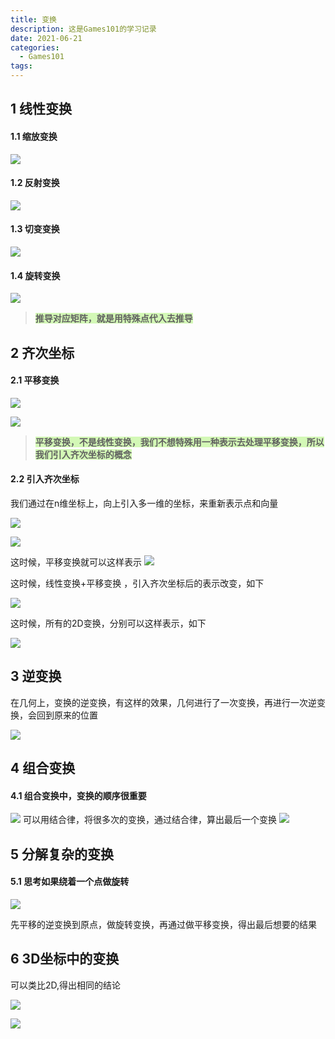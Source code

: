 ```yaml
---
title: 变换
description: 这是Games101的学习记录
date: 2021-06-21
categories:
  - Games101
tags:
---
```

## 1  线性变换

#### 1.1 缩放变换
![](attachments/pasted-img-2023-10-15-19-26-02.png)

#### 1.2 反射变换
![](attachments/pasted-img-2023-10-15-19-32-41.png)

#### 1.3  切变变换
![](attachments/pasted-img-2023-10-15-19-33-21.png)

#### 1.4  旋转变换
![](attachments/pasted-img-2023-10-15-19-34-14.png)

>**<span style="background:#d3f8b6">推导对应矩阵，就是用特殊点代入去推导</span>**

## 2 齐次坐标

#### 2.1 平移变换
![](attachments/pasted-img-2023-10-15-19-41-43.png)

![](attachments/pasted-img-2023-10-15-20-00-06.png)
>**<span style="background:#d3f8b6">平移变换，不是线性变换，我们不想特殊用一种表示去处理平移变换，所以我们引入齐次坐标的概念</span>**

#### 2.2 引入齐次坐标

我们通过在n维坐标上，向上引入多一维的坐标，来重新表示点和向量

![](attachments/pasted-img-2023-10-15-20-05-20.png)

![](attachments/pasted-img-2023-10-15-20-12-42.png)

这时候，平移变换就可以这样表示
![](attachments/pasted-img-2023-10-15-20-05-53.png)

这时候，线性变换+平移变换 ，引入齐次坐标后的表示改变，如下

![](attachments/pasted-img-2023-10-15-20-14-22.png)

这时候，所有的2D变换，分别可以这样表示，如下

![](attachments/pasted-img-2023-10-15-20-17-51.png)

## 3 逆变换
在几何上，变换的逆变换，有这样的效果，几何进行了一次变换，再进行一次逆变换，会回到原来的位置

![](attachments/pasted-img-2023-10-15-20-19-40.png)

## 4 组合变换

#### 4.1 组合变换中，变换的顺序很重要
![](attachments/pasted-img-2023-10-15-20-26-16.png)
可以用结合律，将很多次的变换，通过结合律，算出最后一个变换
![](attachments/pasted-img-2023-10-15-20-27-53.png)

## 5 分解复杂的变换

#### 5.1 思考如果绕着一个点做旋转

![](attachments/pasted-img-2023-10-15-20-31-10.png)

先平移的逆变换到原点，做旋转变换，再通过做平移变换，得出最后想要的结果

## 6 3D坐标中的变换

可以类比2D,得出相同的结论

![](attachments/pasted-img-2023-10-15-20-33-56.png)

![](attachments/pasted-img-2023-10-15-20-34-11.png)

